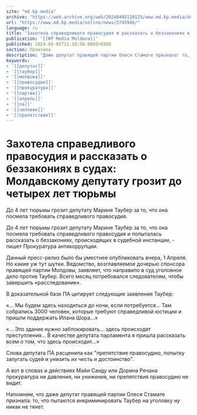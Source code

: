 ```yaml
---
site: "md.kp.media"
archive: "https://web.archive.org/web/20240405110125/www.md.kp.media/online/news/5745946/"
url: "https://www.md.kp.media/online/news/5745946/"
language: ru
title: "Захотела справедливого правосудия и рассказать о беззакониях в судах: Молдавскому депутату грозит до четырех лет тюрьмы"
publication: '[[KP Media Moldova]]'
published: 2024-04-02T11:18:56.000Z+0300
section: Политика
description: "Даже депутат правящей партии Олеся Стамате признала: то, что пытаются инкриминировать Таубер на уголовку ну никак не тянет"
keywords:
- '[[депутат]]'
- '[[таубер]]'
- '[[молдова]]'
- '[[правосудие]]'
- '[[прокуратура]]'
- '[[партия]]'
- '[[апрель]]'
- '[[па]]'
- '[[человек]]'
- '[[препятствие]]'
---
```


# Захотела справедливого правосудия и рассказать о беззакониях в судах: Молдавскому депутату грозит до четырех лет тюрьмы

До 4 лет тюрьмы грозит депутату Марине Таубер за то, что она посмела требовать справедливого правосудия.

До 4 лет тюрьмы грозит депутату Марине Таубер за то, что она посмела требовать справедливого правосудия и попыталась рассказать о беззакониях, происходящих в судебной инстанции, - пишет Прокуратура антикоррупции.

Данный пресс-релиз было бы уместнее опубликовать вчера, 1 Апреля. Но какие уж тут шутки. Ведомство, возглавляемое дочерью спонсора правящей партии Молдовы, заявляет, что направило в суд уголовное дело против Таубер. Всего месяц потребовался следователям, чтобы завершить «расследование».

В доказательной базе ПА цитирует следующие заявления Таубер:

«… Мы будем здесь находиться до ночи, если потребуется… Там собрались 3000 человек, которые требуют справедливой юстиции и пришли поддержать Илана Шора…»

«… Это здание нужно заблокировать… здесь происходят преступления… В качестве депутата парламента я пришла рассказать всем о том, что здесь происходит…»

Слова депутата ПА расценила как "препятствие правосудию, попытку запугать судей и унизить их честь и достоинство".

А вот в словах и действиях Майи Санду или Дорина Речана прокуратура ни давления, ни унижения, ни препятствия правосудию не видит.

Напомним, что даже депутат правящей партии Олеся Стамате признала: то, что пытаются инкриминировать Таубер на уголовку ну никак не тянет.
